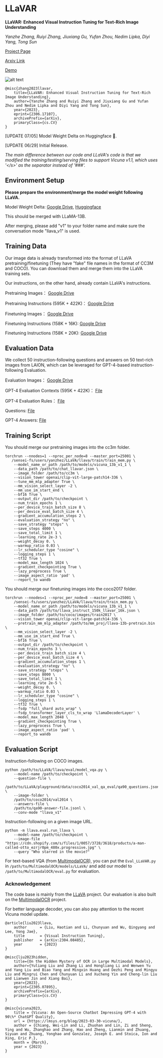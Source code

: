 # LLaVAR

**LLaVAR: Enhanced Visual Instruction Tuning for Text-Rich Image Understanding**

*Yanzhe Zhang, Ruiyi Zhang, Jiuxiang Gu, Yufan Zhou, Nedim Lipka, Diyi Yang, Tong Sun*

[Project Page](https://llavar.github.io/)

[Arxiv Link](https://arxiv.org/abs/2306.17107)

[Demo](https://eba470c07c805702b8.gradio.live/)

![alt text](./images/teaser.png "LLaVAR")

```
@misc{zhang2023llavar,
    title={LLaVAR: Enhanced Visual Instruction Tuning for Text-Rich Image Understanding},
    author={Yanzhe Zhang and Ruiyi Zhang and Jiuxiang Gu and Yufan Zhou and Nedim Lipka and Diyi Yang and Tong Sun},
    year={2023},
    eprint={2306.17107},
    archivePrefix={arXiv},
    primaryClass={cs.CV}
}
```
[UPDATE 07/05] Model Weight Delta on Huggingface :hugs:.

[UPDATE 06/29] Initial Release.

*The main difference between our code and LLaVA's code is that we modified the training/testing/serving files to support Vicuna v1.1, which uses '\</s\>' as the separator instead of '###'.*

## Environment Setup

**Please prepare the environment/merge the model weight following LLaVA.**

Model Weight Delta: [Google Drive](https://drive.google.com/drive/folders/19uEwM1VrzX_KqCzzSJAh8RqOHbf4WS5Z?usp=sharing), [Huggingface](https://huggingface.co/SALT-NLP/LLaVAR_delta/tree/main)

This should be merged with LLaMA-13B.

After merging, please add "v1" to your folder name and make sure the conversation mode "llava_v1" is used.

## Training Data

Our image data is already transformed into the format of LLaVA pretraining/finetuning (They have "fake" file names in the format of CC3M and COCO). You can download them and merge them into the LLaVA training sets.

Our instructions, on the other hand, already contain LLaVA's instructions.

Pretraining Images： [Google Drive](https://drive.google.com/file/d/1zWpqnAcaG_dUwkJJUvP9FH9zq__c-ODY/view?usp=sharing)

Pretraining Instructions (595K + 422K)： [Google Drive](https://drive.google.com/file/d/1_GCHFwrPGjp-9tZlDBwVkdz-L1ymchKY/view?usp=sharing)

Finetuning Images： [Google Drive](https://drive.google.com/file/d/1_GCHFwrPGjp-9tZlDBwVkdz-L1ymchKY/view?usp=sharing)

Finetuning Instructions (158K + 16K): [Google Drive](https://drive.google.com/file/d/1ISdKOV1wwVkLHf5FNutctpOBa-CmNRFv/view?usp=sharing)

Finetuning Instructions (158K + 20K): [Google Drive](https://drive.google.com/file/d/1NHO8lly6pUo-fdyOAyWeGiQJWRb9qggk/view?usp=sharing)


## Evaluation Data

We collect 50 instruction-following questions and answers on 50 text-rich images from LAION, which can be leveraged for GPT-4-based instruction-following Evaluation.

Evaluation Images： [Google Drive](https://drive.google.com/file/d/1tQQ6CX0fCH2kMuI9imrcEkYRWoVKScWX/view?usp=sharing)

GPT-4 Evaluation Contexts (595K + 422K)： [File](./files/caps_laion_50_val.jsonl)

GPT-4 Evaluation Rules： [File](./files/rule_read_v3.json)

Questions: [File](./files/qa50_questions.jsonl)

GPT-4 Answers: [File](./files/qa50_gpt4_answer.jsonl)


## Training Script

You should merge our pretraining images into the cc3m folder.


```Shell
torchrun --nnodes=1 --nproc_per_node=8 --master_port=25001 \
   /sensei-fs/users/yanzhez/LLaVA/llava/train/train_mem.py \
    --model_name_or_path /path/to/models/vicuna_13b_v1_1 \
    --data_path /path/to/chat_llavar.json \
    --image_folder /path/to/cc3m \
    --vision_tower openai/clip-vit-large-patch14-336 \
    --tune_mm_mlp_adapter True \
    --mm_vision_select_layer -2 \
    --mm_use_im_start_end \
    --bf16 True \
    --output_dir /path/to/checkpoint \
    --num_train_epochs 1 \
    --per_device_train_batch_size 8 \
    --per_device_eval_batch_size 4 \
    --gradient_accumulation_steps 2 \
    --evaluation_strategy "no" \
    --save_strategy "steps" \
    --save_steps 4000 \
    --save_total_limit 1 \
    --learning_rate 2e-3 \
    --weight_decay 0. \
    --warmup_ratio 0.03 \
    --lr_scheduler_type "cosine" \
    --logging_steps 1 \
    --tf32 True \
    --model_max_length 1024 \
    --gradient_checkpointing True \
    --lazy_preprocess True \
    --image_aspect_ratio 'pad' \
    --report_to wandb
```

You should merge our finetuning images into the coco2017 folder.


```Shell
torchrun --nnodes=1 --nproc_per_node=8 --master_port=25001 \
    /sensei-fs/users/yanzhez/LLaVA/llava/train/train_mem.py \
    --model_name_or_path /path/to/models/vicuna_13b_v1_1 \
    --data_path /path/to/llava_instruct_150k_llavar_16k.json \
    --image_folder /path/to/coco/images/train2017 \
    --vision_tower openai/clip-vit-large-patch14-336 \
    --pretrain_mm_mlp_adapter /path/to/mm_proj/llava-13b-pretrain.bin \
    --mm_vision_select_layer -2 \
    --mm_use_im_start_end True \
    --bf16 True \
    --output_dir /path/to/checkpoint \
    --num_train_epochs 3 \
    --per_device_train_batch_size 4 \
    --per_device_eval_batch_size 4 \
    --gradient_accumulation_steps 1 \
    --evaluation_strategy "no" \
    --save_strategy "steps" \
    --save_steps 8000 \
    --save_total_limit 1 \
    --learning_rate 2e-5 \
    --weight_decay 0. \
    --warmup_ratio 0.03 \
    --lr_scheduler_type "cosine" \
    --logging_steps 1 \
    --tf32 True \
    --fsdp "full_shard auto_wrap" \
    --fsdp_transformer_layer_cls_to_wrap 'LlamaDecoderLayer' \
    --model_max_length 2048 \
    --gradient_checkpointing True \
    --lazy_preprocess True \
    --image_aspect_ratio 'pad' \
    --report_to wandb
```

## Evaluation Script

Instruction-following on COCO images.

```
python /path/to/LLaVA/llava/eval/model_vqa.py \
    --model-name /path/to/checkpoint \
    --question-file \
    /path/to/LLaVA/playground/data/coco2014_val_qa_eval/qa90_questions.jsonl \
    --image-folder \
    /path/to/coco2014/val2014 \
    --answers-file \
    /path/to/qa90-answer-file.jsonl \
    --conv-mode "llava_v1"
```

Instruction-following on a given image URL.
```
python -m llava.eval.run_llava \
    --model-name /path/to/checkpoint \
    --image-file "https://cdn.shopify.com/s/files/1/0057/3728/3618/products/a-man-called-otto_ezrjr0pm_480x.progressive.jpg" \
    --query "Who starred in the movie?"
```

For text-based VQA (from [MultimodalOCR](https://github.com/Yuliang-Liu/MultimodalOCR)), you can put the `Eval_LLaVAR.py` in `/path/to/MultimodalOCR/models/LLaVA/` and add our model to `/path/to/MultimodalOCR/eval.py` for evaluation.


### Acknowledgement
The code base is mainly from the [LLaVA](https://github.com/Yuliang-Liu/MultimodalOCR) project. Our evaluation is also built on the [MultimodalOCR](https://github.com/Yuliang-Liu/MultimodalOCR) project. 

For better language decoder, you can also pay attention to the recent Vicuna model update.

```
@article{liu2023llava,
    author      = {Liu, Haotian and Li, Chunyuan and Wu, Qingyang and Lee, Yong Jae},
    title       = {Visual Instruction Tuning},
    publisher   = {arXiv:2304.08485},
    year        = {2023}
}

@misc{liu2023hidden,
    title={On the Hidden Mystery of OCR in Large Multimodal Models},
    author={Yuliang Liu and Zhang Li and Hongliang Li and Wenwen Yu and Yang Liu and Biao Yang and Mingxin Huang and Dezhi Peng and Mingyu Liu and Mingrui Chen and Chunyuan Li and Xucheng Yin and Cheng-lin Liu and Lianwen Jin and Xiang Bai},
    year={2023},
    eprint={2305.07895},
    archivePrefix={arXiv},
    primaryClass={cs.CV}
}

@misc{vicuna2023,
    title = {Vicuna: An Open-Source Chatbot Impressing GPT-4 with 90\%* ChatGPT Quality},
    url = {https://lmsys.org/blog/2023-03-30-vicuna/},
    author = {Chiang, Wei-Lin and Li, Zhuohan and Lin, Zi and Sheng, Ying and Wu, Zhanghao and Zhang, Hao and Zheng, Lianmin and Zhuang, Siyuan and Zhuang, Yonghao and Gonzalez, Joseph E. and Stoica, Ion and Xing, Eric P.},
    month = {March},
    year = {2023}
}
```
